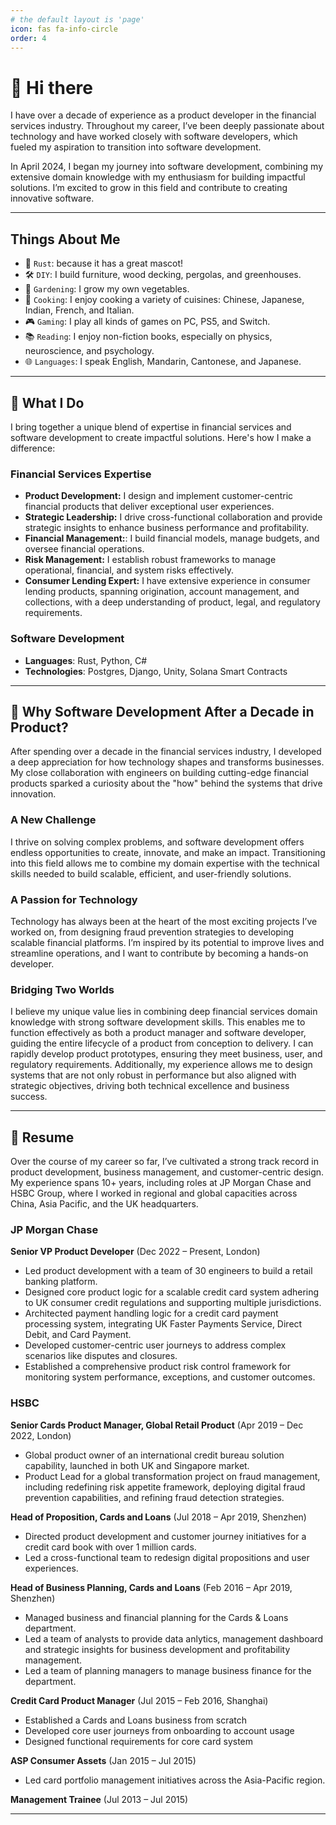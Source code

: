 ```yaml
---
# the default layout is 'page'
icon: fas fa-info-circle
order: 4
---
```


# 👋 Hi there 
I have over a decade of experience as a product developer in the financial services industry. Throughout my career, I’ve been deeply passionate about technology and have worked closely with software developers, which fueled my aspiration to transition into software development. 

In April 2024, I began my journey into software development, combining my extensive domain knowledge with my enthusiasm for building impactful solutions. I’m excited to grow in this field and contribute to creating innovative software.

---

## Things About Me
- 🦀 `Rust`: because it has a great mascot!
- 🛠️ `DIY`: I build furniture, wood decking, pergolas, and greenhouses.
- 🌱 `Gardening`: I grow my own vegetables.
- 🍳 `Cooking`: I enjoy cooking a variety of cuisines: Chinese, Japanese, Indian, French, and Italian.
- 🎮 `Gaming`: I play all kinds of games on PC, PS5, and Switch.
- 📚 `Reading`: I enjoy non-fiction books, especially on physics, neuroscience, and psychology.
- 🌐 `Languages`: I speak English, Mandarin, Cantonese, and Japanese.

---

## 💼 What I Do
I bring together a unique blend of expertise in financial services and software development to create impactful solutions. Here's how I make a difference:

### Financial Services Expertise
- **Product Development:** I design and implement customer-centric financial products that deliver exceptional user experiences.
- **Strategic Leadership:** I drive cross-functional collaboration and provide strategic insights to enhance business performance and profitability.  
- **Financial Management:**: I build financial models, manage budgets, and oversee financial operations.
- **Risk Management:** I establish robust frameworks to manage operational, financial, and system risks effectively.  
- **Consumer Lending Expert:** I have extensive experience in consumer lending products, spanning origination, account management, and collections, with a deep understanding of product, legal, and regulatory requirements.


### Software Development
- **Languages**: Rust, Python, C#
- **Technologies**: Postgres, Django, Unity, Solana Smart Contracts

---

## 🤔 Why Software Development After a Decade in Product?
After spending over a decade in the financial services industry, I developed a deep appreciation for how technology shapes and transforms businesses. My close collaboration with engineers on building cutting-edge financial products sparked a curiosity about the "how" behind the systems that drive innovation.

### A New Challenge
I thrive on solving complex problems, and software development offers endless opportunities to create, innovate, and make an impact. Transitioning into this field allows me to combine my domain expertise with the technical skills needed to build scalable, efficient, and user-friendly solutions.

### A Passion for Technology
Technology has always been at the heart of the most exciting projects I’ve worked on, from designing fraud prevention strategies to developing scalable financial platforms. I’m inspired by its potential to improve lives and streamline operations, and I want to contribute by becoming a hands-on developer.

### Bridging Two Worlds
I believe my unique value lies in combining deep financial services domain knowledge with strong software development skills. This enables me to function effectively as both a product manager and software developer, guiding the entire lifecycle of a product from conception to delivery. I can rapidly develop product prototypes, ensuring they meet business, user, and regulatory requirements. Additionally, my experience allows me to design systems that are not only robust in performance but also aligned with strategic objectives, driving both technical excellence and business success.

---

## 📄 Resume
Over the course of my career so far, I’ve cultivated a strong track record in product development, business management, and customer-centric design. My experience spans 10+ years, including roles at JP Morgan Chase and HSBC Group, where I worked in regional and global capacities across China, Asia Pacific, and the UK headquarters.

### JP Morgan Chase  
**Senior VP Product Developer** (Dec 2022 – Present, London)  
- Led product development with a team of 30 engineers to build a retail banking platform.  
- Designed core product logic for a scalable credit card system adhering to UK consumer credit regulations and supporting multiple jurisdictions.  
- Architected payment handling logic for a credit card payment processing system, integrating UK Faster Payments Service, Direct Debit, and Card Payment.  
- Developed customer-centric user journeys to address complex scenarios like disputes and closures.  
- Established a comprehensive product risk control framework for monitoring system performance, exceptions, and customer outcomes.

### HSBC  
**Senior Cards Product Manager, Global Retail Product** (Apr 2019 – Dec 2022, London)  
- Global product owner of an international credit bureau solution capability, launched in both UK and Singapore market.
- Product Lead for a global transformation project on fraud management, including redefining risk appetite framework, deploying digital fraud prevention capabilities, and refining fraud detection strategies.

**Head of Proposition, Cards and Loans** (Jul 2018 – Apr 2019, Shenzhen)
- Directed product development and customer journey initiatives for a credit card book with over 1 million cards.
- Led a cross-functional team to redesign digital propositions and user experiences.

**Head of Business Planning, Cards and Loans** (Feb 2016 – Apr 2019, Shenzhen)  
- Managed business and financial planning for the Cards & Loans department.
- Led a team of analysts to provide data anlytics, management dashboard and strategic insights for business development and profitability management.
- Led a team of planning managers to manage business finance for the department.


**Credit Card Product Manager** (Jul 2015 – Feb 2016, Shanghai)  
- Established a Cards and Loans business from scratch
- Developed core user journeys from onboarding to account usage
- Designed functional requirements for core card system

**ASP Consumer Assets** (Jan 2015 – Jul 2015)  
- Led card portfolio management initiatives across the Asia-Pacific region.

**Management Trainee** (Jul 2013 – Jul 2015)

---